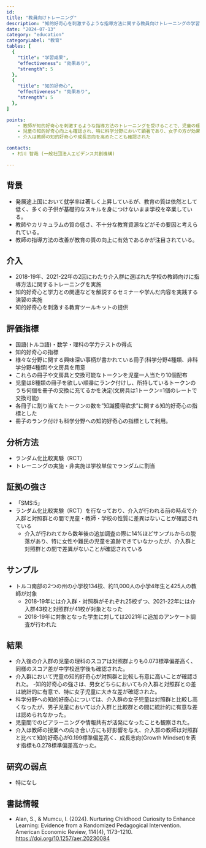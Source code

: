 ```yaml
---
id: 
title: "教員向けトレーニング"
description: "知的好奇心を刺激するような指導方法に関する教員向けトレーニングの学習効果"
date: "2024-07-13"
category: "education"
categoryLabel: "教育"
tables: [
  {
    "title": "学習成果",
    "effectiveness": "効果あり",
    "strength": 5
  },
  {
    "title": "知的好奇心",
    "effectiveness": "効果あり",
    "strength": 5
  },
]

points:
    - 教師が知的好奇心を刺激するような指導方法のトレーニングを受けることで、児童の理科の成績が向上することが確認された
    - 児童の知的好奇心向上も確認され、特に科学分野において顕著であり、女子の方が効果が大きかった
    - 介入は教師の知的好奇心や成長志向を高めたことも確認された

contacts:
  - 村川 智哉 (一般社団法人エビデンス共創機構)

---
```


## 背景
- 発展途上国において就学率は著しく上昇しているが、教育の質は依然として低く、多くの子供が基礎的なスキルを身につけないまま学校を卒業している。
- 教師やカリキュラムの質の低さ、不十分な教育資源などがその要因と考えられている。
- 教師の指導方法の改善が教育の質の向上に有効であるかが注目されている。

## 介入
- 2018-19年、2021-22年の2回にわたり介入群に選ばれた学校の教師向けに指導方法に関するトレーニングを実施
- 知的好奇心と学力との関連などを解説するセミナーや学んだ内容を実践する演習の実施
- 知的好奇心を刺激する教育ツールキットの提供

## 評価指標
- 国語(トルコ語)・数学・理科の学力テストの得点
- 知的好奇心の指標
- 様々な分野に関する興味深い事柄が書かれている冊子(科学分野4種類、非科学分野4種類)や文房具を用意
- これらの冊子や文房具と交換可能なトークンを児童一人当たり10個配布
- 児童は8種類の冊子を欲しい順番にランク付けし、所持しているトークンのうち何個を冊子の交換に充てるかを決定(文房具は1トークン=1個のレートで交換可能)
- 各冊子に割り当てたトークンの数を”知識獲得欲求”に関する知的好奇心の指標とした
- 冊子のランク付けも科学分野への知的好奇心の指標として利用。

## 分析方法
- ランダム化比較実験（RCT）
- トレーニングの実施・非実施は学校単位でランダムに割当

## 証拠の強さ
- 「SMS:5」
- ランダム化比較実験（RCT）を行なっており、介入が行われる前の時点で介入群と対照群との間で児童・教師・学校の性質に差異はないことが確認されている
	- 介入が行われてから数年後の追加調査の際に14%ほどサンプルからの脱落があり、特に女性や難民の児童を追跡できていなかったが、介入群と対照群との間で差異がないことが確認されている

## サンプル
- トルコ南部の2つの州の小学校134校、約11,000人の小学4年生と425人の教師が対象
	- 2018-19年には介入群・対照群がそれぞれ25校ずつ、2021-22年には介入群43校と対照群が41校が対象となった
	- 2018-19年に対象となった学生に対しては2021年に追加のアンケート調査が行われた

## 結果
- 介入後の介入群の児童の理科のスコアは対照群よりも0.073標準偏差高く、同様のスコア差が中学校進学後も確認された。
- 介入群において児童の知的好奇心が対照群と比較し有意に高いことが確認された。
-知的好奇心の強さは、男女どちらにおいても介入群と対照群との差は統計的に有意で、特に女子児童に大きな差が確認された。
- 科学分野への知的好奇心については、介入群の女子児童は対照群と比較し高くなったが、男子児童においては介入群と比較群との間に統計的に有意な差は認められなかった。
- 児童間でのピアラーニングや情報共有が活発になったことも観察された。
- 介入は教師の授業への向き合い方にも好影響を与え、介入群の教師は対照群と比べて知的好奇心が0.199標準偏差高く、成長志向(Growth Mindset)を表す指標も0.278標準偏差高かった。

## 研究の弱点
- 特になし

## 書誌情報
- Alan, S., & Mumcu, I. (2024). Nurturing Childhood Curiosity to Enhance Learning: Evidence from a Randomized Pedagogical Intervention. American Economic Review, 114(4), 1173–1210. https://doi.org/10.1257/aer.20230084
